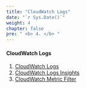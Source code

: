 ```yaml
---
title: "CloudWatch Logs"
date: "`r Sys.Date()`"
weight: 4
chapter: false
pre: " <b> 4. </b> "
---
```


#### CloudWatch Logs

1. [CloudWatch Logs](4.1-logs)
2. [CloudWatch Logs Insights](4.2-log-insights)
3. [CloudWatch Metric Filter](4.3-metric-filter)
